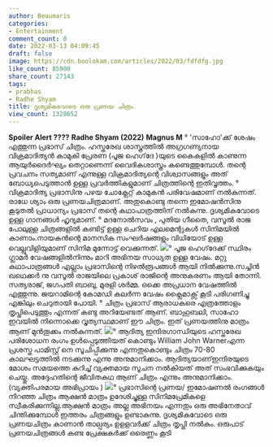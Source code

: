 ```yaml
---
author: Beaumaris
categories:
- Entertainment
comment_count: 0
date: 2022-03-13 04:09:45
draft: false
image: https://cdn.boolokam.com/articles/2022/03/fdfdfg.jpg
like_count: 85900
share_count: 27143
tags:
- prabhas
- Radhe Shyam
title: ദൃശ്യമികവോടെ ഒരു പ്രണയ ചിത്രം
view_count: 1328652
---
```


**Spoiler Alert ????** **Radhe Shyam (2022)** **Magnus M** ° 'സാഹോ'ക്ക് ശേഷം എത്തുന്ന പ്രഭാസ് ചിത്രം. ഹസ്തരേഖ ശാസ്ത്രത്തിൽ അഗ്രഗണ്യനായ വിക്രമാദിത്യൻ കാമുകി പ്രേരണ (പൂജ ഹെഗ്‌ദേ )യുടെ കൈകളിൽ കാണുന്ന ആയുർദൈർഘ്യം തെറ്റാണെന്ന് വൈദികശാസ്ത്രം കണ്ടെത്തുമ്പോൾ. തന്റെ പ്രവചനം സത്യമാണ് എന്നുള്ള വിക്രമാദിത്യന്റെ വിശ്വാസങ്ങളും അത് ബോധ്യപെടുത്താൻ ഉള്ള പ്രവർത്തികളുമാണ് ചിത്രത്തിന്റെ ഇതിവൃത്തം. ° വിക്രമാദിത്യ പ്രഭാസിനു പഴയ ചോക്ലേറ്റ് കാമുകൻ പരിവേഷമാണ് നൽകുന്നത്. രാധേ ശ്യാം ഒരു പ്രണയചിത്രമാണ്. അതുകൊണ്ടു തന്നെ ഇമോഷൻസിനു കൂടുതൽ പ്രാധാന്യം പ്രഭാസ് തന്റെ കഥാപാത്രത്തിന് നൽകുന്നു. ദൃശ്യമികവോടെ ഉള്ള ഗാനങ്ങൾ ഹൃദ്യമാണ്. ° മദനോൽസവം , പുതിയ ഗീതൈ, വസൂൽ രാജ പോലുള്ള ചിത്രങ്ങളിൽ കണ്ടിട്ട് ഉള്ള ചെറിയ എലമെന്റുകൾ സിനിമയിൽ കാണാം.നായകൻന്റെ മാനസിക സംഘർഷങ്ങളും വിധിയോട് ഉള്ള വെല്ലുവിളിയുമാണ് സിനിമ മുന്നോട്ട് വെക്കുന്നത്. ![](https://cdn.boolokam.com/articles/2022/03/fdfdfg.jpg)° പൂജ ഹെഗ്‌ദേക്ക് സ്ഥിരം ഗ്ലാമർ വേഷങ്ങളിൽനിന്നും മാറി അഭിനയ സാധ്യത ഉള്ള വേഷം. മറ്റു കഥാപാത്രങ്ങൾ എല്ലാം പ്രഭാസിന്റെ നിഴൽരൂപങ്ങൾ ആയി നിൽക്കുന്നു.സച്ചിൻ ഖഥെക്കർ നു വസൂൽ രാജയിലെ പ്രകാശ് രാജിന്റെ അനുകരണം ആയി തോന്നി. സത്യരാജ്, ജഗപതി ബാബു, മുരളി ശർമ്മ. ഒക്കെ അപ്രധാന വേഷത്തിൽ എത്തുന്നു. ജയറാമിന്റെ കോമഡി കലർന്ന വേഷം ക്ലൈമാക്സ്‌ കൂടി പരിഗണിച്ചു എങ്കിലും ചെറുതായി പോയി. ° ചിത്രം പ്രഭാസ് ആരാധകരെ എത്രത്തോളം തൃപ്തിപെടുത്തും എന്നത് കണ്ടു അറിയേണ്ടത് ആണ്. ബാഹുബലി, സാഹോ ഇവയിൽ നിന്നൊക്കെ വൃത്യസ്ഥമാണ് ഈ ചിത്രം. ഇത് പ്രണയത്തിനു മാത്രം ആണ് മുൻ‌തൂക്കം നൽകുന്നത്. [![](https://cdn.boolokam.com/articles/2022/03/ffgfg.webp)](https://cdn.boolokam.com/articles/2022/03/ffgfg.webp)° ആദിത്യ ഇന്ദിരഗാന്ധിയുടെ ഹസ്തരേഖ പരിശോധന രംഗം ഉൾപ്പെടുത്തിയത് കൊണ്ടും William John Warnerഎന്ന പ്രശസ്ത പാമിസ്റ്റ് നെ സൂചിപ്പിക്കുന്നു എന്നതുകൊണ്ടും ചിത്രം 70-80 കാലഘട്ടത്തിൽ നടക്കുന്നു എന്നു അനുമാനിക്കാം. ആദിത്യയാണ്ഇന്ദിരയുടെ മോശം സമയത്തെ കുറിച്ച് വ്യക്തമായ സൂചന നൽകിയത് അത് സംഭവിക്കുകയും ചെയ്തു. അദ്ദേഹതിന്റെ ജീവിതകഥ ആണ് ചിത്രം എന്നും അനുമാനിക്കാം. (വ്യക്തിപരമായ അഭിപ്രായം ) ![](https://cdn.boolokam.com/articles/2022/03/fggfg.jpg)° പ്രഭാസിന്റെ പ്രണയ/ ഇമോഷണൽ രംഗങ്ങൾ നിറഞ്ഞ ചിത്രം ആക്ഷൻ മാത്രം ഉദേശിച്ചുള്ള സിനിമപ്രേമികളെ സ്വീകരിക്കുന്നില്ല.ആക്ഷൻ മാത്രം അല്ല അഭിനയം എന്നതും ഒരു അഭിനേതാവ് ചിന്തിക്കുമ്പോൾ ഇത്തരം ചിത്രങ്ങളും ഉണ്ടാകുന്നു. ദൃശ്യമികവോടെ ഒരു പ്രണയചിത്രം കാണാൻ താല്പര്യം ഉളളവർക്ക് ചിത്രം തൃപ്തി നൽകും. ഒരുപാട് പ്രണയചിത്രങ്ങൾ കണ്ട പ്രേക്ഷകർക്ക് ഒരെണ്ണം കൂടി